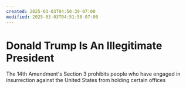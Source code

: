 ```yaml
---
created: 2025-03-03T04:50:39-07:00
modified: 2025-03-03T04:51:50-07:00
---
```


# Donald Trump Is An Illegitimate President

The 14th Amendment's Section 3 prohibits people who have engaged in insurrection against the United States from holding certain offices
